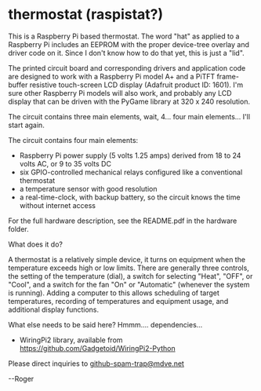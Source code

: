 # thermostat (raspistat?)

This is a Raspberry Pi based thermostat.  The word "hat" as applied to a Raspberry Pi
includes an EEPROM with the proper device-tree overlay and driver code on it.  Since
I don't know how to do that yet, this is just a "lid".

The printed circuit board and corresponding drivers and application code are designed
to work with a Raspberry Pi model A+ and a PiTFT frame-buffer resistive touch-screen
LCD display (Adafruit product ID: 1601).  I'm sure other Raspberry Pi models
will also work, and probably any LCD display that can be driven with the PyGame library
at 320 x 240 resolution.

The circuit contains three main elements, wait, 4... four main elements... I'll start again.

The circuit contains four main elements:
* Raspberry Pi power supply (5 volts 1.25 amps) derived from 18 to 24 volts AC, or 9 to 35 volts DC
* six GPIO-controlled mechanical relays configured like a conventional thermostat
* a temperature sensor with good resolution
* a real-time-clock, with backup battery, so the circuit knows the time without internet access

For the full hardware description, see the README.pdf in the hardware folder.

What does it do?

A thermostat is a relatively simple device, it turns on equipment when the temperature exceeds
high or low limits.  There are generally three controls, the setting of the temperature (dial),
a switch for selecting "Heat", "OFF", or "Cool", and a switch for the fan "On" or "Automatic"
(whenever the system is running).  Adding a computer to this allows scheduling of target temperatures,
recording of temperatures and equipment usage, and additional display functions.

What else needs to be said here?  Hmmm.... dependencies...

* WiringPi2 library, available from https://github.com/Gadgetoid/WiringPi2-Python

Please direct inquiries to github-spam-trap@mdve.net

--Roger
